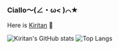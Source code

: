 ### Ciallo～(∠・ω< )⌒★
Here is [Kiritan](https://github.com/kiritantakechi) 👋

![Kiritan's GitHub stats](https://github-readme-stats.vercel.app/api?username=kiritantakechi&line_height=28&show_icons=true&theme=default&hide_border=true&bg_color=ffffff00&text_color=B76E79&title_color=FFB6C1&icon_color=FFB6C1)
![Top Langs](https://github-readme-stats.vercel.app/api/top-langs/?username=kiritantakechi&layout=compact&langs_count=10&hide_border=true&bg_color=ffffff00&text_color=B76E79&title_color=FFB6C1)





<!--

![Profile views](https://gpvc.arturio.dev/kiritantakechi)

**kiritantakechi/kiritantakechi** is a ✨ _special_ ✨ repository because its `README.md` (this file) appears on your GitHub profile.

Here are some ideas to get you started:

- 🔭 I’m currently working on ...
- 🌱 I’m currently learning ...
- 👯 I’m looking to collaborate on ...
- 🤔 I’m looking for help with ...
- 💬 Ask me about ...
- 📫 How to reach me: ...
- 😄 Pronouns: ...
- ⚡ Fun fact: ...
-->
